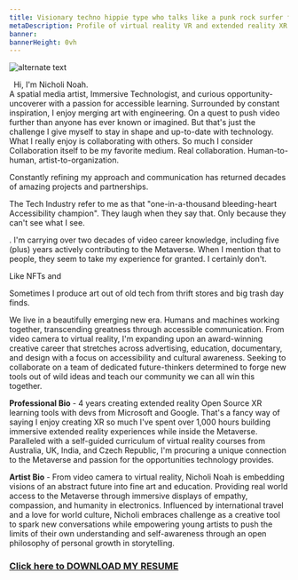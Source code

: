 ```yaml
---
title: Visionary techno hippie type who talks like a punk rock surfer from Oklahoma City
metaDescription: Profile of virtual reality VR and extended reality XR film video production artist
banner:
bannerHeight: 0vh
---
```


<div class="row">
  <div class="col-md-12">
    <img src="https://lh3.googleusercontent.com/-9X_0qe5RlyKshKh3J-xWaMaadMhxRm-1Lctj82IGVeVZ8rs8DLMznzbpfguJLmmXkb-ZQCm8V7NbgQG2FOcGlBT6F1FyyCqx0jgOeh5edZpUlreZpQTkweH2sv4BilzLNRIOHGQyA=w2400" alt="alternate text">
  </div>
</div>


<!-- <div class="row">
  <div class="col-md-12">
    <p style="font-family:arial"><b>Artist Statement:</b></br>
    &emsp;I remember the first time I broke my imagination. It grew back with a vengeance.</br>
    &emsp;Revealing hidden perspectives that question our reality.</br>
    &emsp;Projecting virtual visions of augmented tomorrow. Without the need for a device.</br></br>
    &emsp;Welcome to my world of extended reality. Please enjoy your stay.</p>
  </div>
</div> -->



&nbsp; Hi, I'm Nicholi Noah.<br>
A spatial media artist, Immersive Technologist, and curious opportunity-uncoverer with a passion for accessible learning. Surrounded by constant inspiration, I enjoy merging art with engineering. On a quest to push video further than anyone has ever known or imagined. But that's just the challenge I give myself to stay in shape and up-to-date with technology. What I really enjoy is collaborating with others. So much I consider Collaboration itself to be my favorite medium. Real collaboration. Human-to-human, artist-to-organization.

Constantly refining my approach and communication has returned decades of amazing projects and partnerships.

The Tech Industry refer to me as that "one-in-a-thousand bleeding-heart Accessibility champion". They laugh when they say that. Only because they can't see what I see.

.
I'm carrying over two decades of video career knowledge, including five (plus) years actively contributing to the Metaverse. When I mention that to people, they seem to take my experience for granted. I certainly don't.

Like NFTs and

Sometimes I produce art out of old tech from thrift stores and big trash day finds.

We live in a beautifully emerging new era. Humans and machines working together, transcending greatness through accessible communication. From video camera to virtual reality, I'm expanding upon an award-winning creative career that stretches across advertising, education, documentary, and design with a focus on accessibility and cultural awareness. Seeking to collaborate on a team of dedicated future-thinkers determined to forge new tools out of wild ideas and teach our community we can all win this together.

**Professional Bio** - 4 years creating extended reality Open Source XR learning tools with devs from Microsoft and Google. That's a fancy way of saying I enjoy creating XR so much I've spent over 1,000 hours building immersive extended reality experiences while inside the Metaverse. Paralleled with a self-guided curriculum of virtual reality courses from Australia, UK, India, and Czech Republic, I'm procuring a unique connection to the Metaverse and passion for the opportunities technology provides.

**Artist Bio** - From video camera to virtual reality, Nicholi Noah is embedding visions of an abstract future into fine art and education. Providing real world access to the Metaverse through immersive displays of empathy, compassion, and humanity in electronics. Influenced by international travel and a love for world culture, Nicholi embraces challenge as a creative tool to spark new conversations while empowering young artists to push the limits of their own understanding and self-awareness through an open philosophy of personal growth in storytelling.

### [Click here to DOWNLOAD MY RESUME](/NicholiNoah_resume23.pdf)

